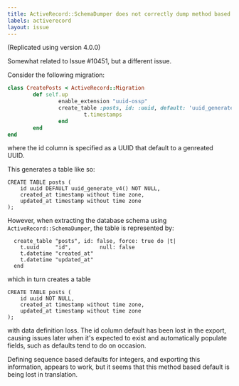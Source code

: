 ```yaml
---
title: ActiveRecord::SchemaDumper does not correctly dump method based defaults
labels: activerecord
layout: issue
---
```


(Replicated using version 4.0.0)

Somewhat related to Issue #10451, but a different issue.

Consider the following migration:  

``` ruby
class CreatePosts < ActiveRecord::Migration
        def self.up
                enable_extension "uuid-ossp"
                create_table :posts, id: :uuid, default: 'uuid_generate_v4()' do |t|
                        t.timestamps
                end
        end
end

```

where the id column is specified as a UUID that default to a genreated UUID. 

This generates a table like so: 

```
CREATE TABLE posts (
    id uuid DEFAULT uuid_generate_v4() NOT NULL,
    created_at timestamp without time zone,
    updated_at timestamp without time zone
);
```

However, when extracting the database schema using `ActiveRecord::SchemaDumper`, the table is represented by: 

```
  create_table "posts", id: false, force: true do |t|
    t.uuid     "id",         null: false
    t.datetime "created_at"
    t.datetime "updated_at"
  end
```

which in turn creates a table 

```
CREATE TABLE posts (
    id uuid NOT NULL,
    created_at timestamp without time zone,
    updated_at timestamp without time zone
);

```

with data definition loss. The id column default has been lost in the export, causing issues later when it's expected to exist and automatically populate fields, such as defaults tend to do on occasion.

Defining sequence based defaults for integers, and exporting this information, appears to work, but it seems that this method based default is being lost in translation. 

